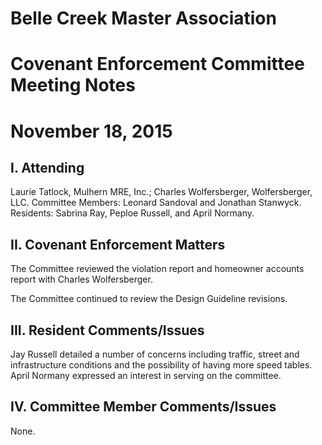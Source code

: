 # Belle Creek Master Association
# Covenant Enforcement Committee Meeting Notes
# November 18, 2015

## I. Attending
Laurie Tatlock, Mulhern MRE, Inc.; Charles Wolfersberger, Wolfersberger, LLC.  Committee Members: Leonard Sandoval and Jonathan Stanwyck.  Residents: Sabrina Ray, Peploe Russell, and April Normany.


## II. Covenant Enforcement Matters
The Committee reviewed the violation report and homeowner accounts report with Charles Wolfersberger.

The Committee continued to review the Design Guideline revisions.

## III. Resident Comments/Issues
Jay Russell detailed a number of concerns including traffic, street and infrastructure conditions and the possibility of having more speed tables.  April Normany expressed an interest in serving on the committee.

## IV. Committee Member Comments/Issues
None.
